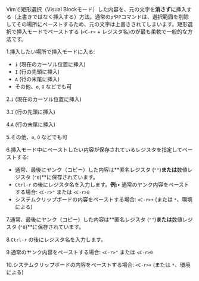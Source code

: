 Vimで矩形選択（Visual Blockモード）した内容を、元の文字を**消さずに**挿入する（上書きではなく挿入する）方法。通常の`p`や`P`コマンドは、選択範囲を削除してその場所にペーストするため、元の文字は上書きされてしまいます。矩形選択で挿入モードでペーストする (`<C-r>` + レジスタ名)のが最も柔軟で一般的な方法です。

1.挿入したい場所で挿入モードに入る:

- `i` (現在のカーソル位置に挿入)
- `I` (行の先頭に挿入)
- `A` (行の末尾に挿入)
- その他、`o`, `O` などでも可

2.`i` (現在のカーソル位置に挿入)

3.`I` (行の先頭に挿入)

4.`A` (行の末尾に挿入)

5.その他、`o`, `O` などでも可

6.挿入モード中にペーストしたい内容が保存されているレジスタを指定してペーストする:

- 通常、最後にヤンク（コピー）した内容は**匿名レジスタ (`""`)**または**数値レジスタ (`"0`)**に保存されています。
- `Ctrl-r` の後にレジスタ名を入力します。**例:**• 通常のヤンク内容をペーストする場合: `<C-r>"` または `<C-r>0`
- システムクリップボードの内容をペーストする場合: `<C-r>+` (または `*`、環境による)

7.通常、最後にヤンク（コピー）した内容は**匿名レジスタ (`""`)**または**数値レジスタ (`"0`)**に保存されています。

8.`Ctrl-r` の後にレジスタ名を入力します。

9.通常のヤンク内容をペーストする場合: `<C-r>"` または `<C-r>0`

10.システムクリップボードの内容をペーストする場合: `<C-r>+` (または `*`、環境による)

